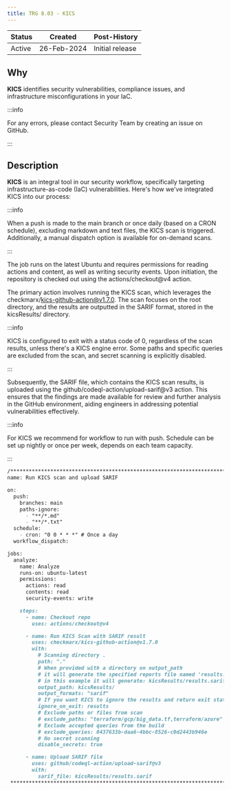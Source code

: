 ```yaml
---
title: TRG 8.03 - KICS
---
```


| Status | Created     | Post-History                         |
|--------|-------------|--------------------------------------|
| Active | 26-Feb-2024 | Initial release                      |

## Why

**KICS** identifies security vulnerabilities, compliance issues, and infrastructure misconfigurations in your IaC.

:::info

For any errors, please contact Security Team by creating an issue on GitHub.

:::

## Description

**KICS** is an integral tool in our security workflow, specifically targeting infrastructure-as-code (IaC) vulnerabilities. Here's how we've integrated KICS into our process:

:::info

When a push is made to the main branch or once daily (based on a CRON schedule), excluding markdown and text files, the KICS scan is triggered. Additionally, a manual dispatch option is available for on-demand scans.

:::

The job runs on the latest Ubuntu and requires permissions for reading actions and content, as well as writing security events. Upon initiation, the repository is checked out using the actions/checkout@v4 action.

The primary action involves running the KICS scan, which leverages the checkmarx/kics-github-action@v1.7.0. The scan focuses on the root directory, and the results are outputted in the SARIF format, stored in the kicsResults/ directory.

:::info

KICS is configured to exit with a status code of 0, regardless of the scan results, unless there's a KICS engine error. Some paths and specific queries are excluded from the scan, and secret scanning is explicitly disabled.

:::

Subsequently, the SARIF file, which contains the KICS scan results, is uploaded using the github/codeql-action/upload-sarif@v3 action. This ensures that the findings are made available for review and further analysis in the GitHub environment, aiding engineers in addressing potential vulnerabilities effectively.

:::info

For KICS we recommend for workflow to run with push. Schedule can be set up nightly or once per week, depends on each team capacity.

:::

```md
/********************************************************************************
name: Run KICS scan and upload SARIF

on:
  push:
    branches: main
    paths-ignore:
      - "**/*.md"
      - "**/*.txt"
  schedule:
    - cron: "0 0 * * *" # Once a day
  workflow_dispatch:

jobs:
  analyze:
    name: Analyze
    runs-on: ubuntu-latest
    permissions:
      actions: read
      contents: read
      security-events: write

    steps:
      - name: Checkout repo
        uses: actions/checkout@v4

      - name: Run KICS Scan with SARIF result
        uses: checkmarx/kics-github-action@v1.7.0
        with:
          # Scanning directory .
          path: "."
          # When provided with a directory on output_path
          # it will generate the specified reports file named 'results.{extension}'
          # in this example it will generate: kicsResults/results.sarif
          output_path: kicsResults/
          output_formats: "sarif"
          # If you want KICS to ignore the results and return exit status code 0 unless a KICS engine error happens
          ignore_on_exit: results
          # Exclude paths or files from scan
          # exclude_paths: "terraform/gcp/big_data.tf,terraform/azure"
          # Exclude accepted queries from the build
          # exclude_queries: 0437633b-daa6-4bbc-8526-c0d2443b946e
          # No secret scanning
          disable_secrets: true

      - name: Upload SARIF file
        uses: github/codeql-action/upload-sarif@v3
        with:
          sarif_file: kicsResults/results.sarif
 ********************************************************************************/
 ```

